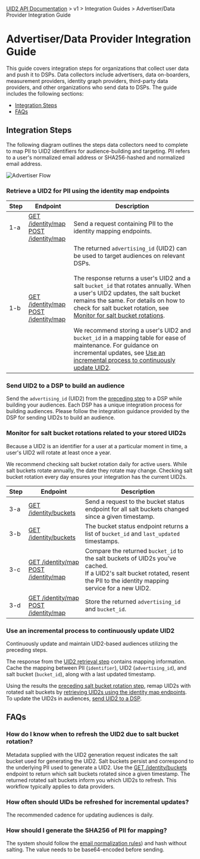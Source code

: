 [UID2 API Documentation](../../README.md) > v1 > Integration Guides > Advertiser/Data Provider Integration Guide

# Advertiser/Data Provider Integration Guide

This guide covers integration steps for organizations that collect user data and push it to DSPs. Data collectors include advertisers, data on-boarders, measurement providers, identity graph providers, third-party data providers, and other organizations who send data to DSPs. The guide includes the following sections:

* [Integration Steps](#integration-steps)
* [FAQs](#faqs)


## Integration Steps

The following diagram outlines the steps data collectors need to complete to map PII to UID2 identifiers for audience-building and targeting. PII refers to a user's normalized email address or SHA256-hashed and normalized email address.

![Advertiser Flow](https://mermaid.ink/svg/eyJjb2RlIjoiICBzZXF1ZW5jZURpYWdyYW1cbiAgICBwYXJ0aWNpcGFudCBEUCBhcyBEYXRhIFByb3ZpZGVyXG4gICAgcGFydGljaXBhbnQgVUlEMiBhcyBVSUQyIFNlcnZpY2VcbiAgICBwYXJ0aWNpcGFudCBEU1BcbiAgICBsb29wIDEuIFJldHJpZXZlIGEgVUlEMiBmb3IgUElJIHVzaW5nIHRoZSBpZGVudGl0eSBtYXAgZW5kcG9pbnRzLlxuICAgIERQLT4-VUlEMjogMS1hLiBTZW5kIGEgcmVxdWVzdCBjb250YWluaW5nIFBJSSB0byB0aGUgaWRlbnRpdHkgbWFwcGluZyBlbmRwb2ludHMuXG4gICAgVUlEMi0-PkRQOiAxLWIuIFN0b3JlIHRoZSBVSUQyIGFuZCBzYWx0IGJ1Y2tldCByZXR1cm5lZCBmcm9tIHRoZSBpZGVudGl0eSBtYXBwaW5nIHNlcnZpY2UuXG4gICAgZW5kXG4gICAgRFAtLT4-RFNQOiAyLiBTZW5kIHN0b3JlZCBVSUQycyB0byBEU1BzIHRvIGNyZWF0ZSBhdWRpZW5jZXMuXG5cbiAgICBsb29wIDMuIE1vbml0b3IgZm9yIHNhbHQgYnVja2V0IHJvdGF0aW9ucyByZWxhdGVkIHRvIHlvdXIgc3RvcmVkIFVJRDJzLlxuICAgICAgIERQLT4-VUlEMjogMy1hLiBNb25pdG9yIHNhbHQgYnVja2V0IHJvdGF0aW9ucyB1c2luZyB0aGUgYnVja2V0IHNlcnZpY2UuXG4gICAgICAgVUlEMi0-PkRQOiAzLWIuIFJldHVybiBzYWx0IGJ1Y2tldHMgcm90YXRlZCBzaW5jZSBhIGdpdmVuIHRpbWVzdGFtcC5cbiAgICAgICBEUC0-PlVJRDI6IDMtYy4gQ29tcGFyZSB0aGUgcm90YXRlZCBzYWx0IGJ1Y2tldHMgdG8gc3RvcmVkIFVJRDIgc2FsdCBidWNrZXRzLjxicj5JZiByb3RhdGVkLCByZXNlbmQgUElJIHRvIGlkZW50aXR5IG1hcHBpbmcgc2VydmljZSBmb3IgYSBuZXcgVUlEMi5cbiAgICAgICBVSUQyLT4-RFA6IDMtZC4gU3RvcmUgdGhlIFVJRDIgYW5kIHNhbHQgYnVja2V0IHJldHVybmVkIGZyb20gdGhlIGlkZW50aXR5IG1hcHBpbmcgc2VydmljZS5cbiAgICBlbmRcbiIsIm1lcm1haWQiOnsidGhlbWUiOiJmb3Jlc3QifSwidXBkYXRlRWRpdG9yIjpmYWxzZX0)

### Retrieve a UID2 for PII using the identity map endpoints

| Step | Endpoint | Description |
| --- | --- | --- |
| 1-a | [GET /identity/map](../endpoints/get-identity-map.md)<br>[POST /identity/map](../endpoints/post-identity-map.md) | Send a request containing PII to the identity mapping endpoints. |
| 1-b | [GET /identity/map](../endpoints/get-identity-map.md)<br>[POST /identity/map](../endpoints/post-identity-map.md) | The returned `advertising_id` (UID2) can be used to target audiences on relevant DSPs.<br><br>The response returns a user's UID2 and a salt `bucket_id` that rotates annually. When a user's UID2 updates, the salt bucket remains the same. For details on how to check for salt bucket rotation, see [Monitor for salt bucket rotations](#monitor-for-salt-bucket-rotations-related-to-your-stored-uid2s).<br><br>We recommend storing a user's UID2 and `bucket_id` in a mapping table for ease of maintenance. For guidance on incremental updates, see [Use an incremental process to continuously update UID2](#use-an-incremental-process-to-continuously-update-uid2s). |

### Send UID2 to a DSP to build an audience
Send the `advertising_id` (UID2) from the [preceding step](#retrieve-a-uid2-for-pii-using-the-identity-map-endpoints) to a DSP while building your audiences. Each DSP has a unique integration process for building audiences. Please follow the integration guidance provided by the DSP for sending UID2s to build an audience.

### Monitor for salt bucket rotations related to your stored UID2s
Because a UID2 is an identifier for a user at a particular moment in time, a user's UID2 will rotate at least once a year. 

We recommend checking salt bucket rotation daily for active users. While salt buckets rotate annually, the date they rotate may change. Checking salt bucket rotation every day ensures your integration has the current UID2s.

| Step | Endpoint | Description |
| --- | --- | --- |
| 3-a | [GET /identity/buckets](../endpoints/get-identity-buckets.md) | Send a request to the bucket status endpoint for all salt buckets changed since a given timestamp. |
| 3-b | [GET /identity/buckets](../endpoints/get-identity-buckets.md) | The bucket status endpoint returns a list of `bucket_id` and `last_updated` timestamps. |
| 3-c | [GET /identity/map](../endpoints/get-identity-map.md)<br>[POST /identity/map](../endpoints/post-identity-map.md) | Compare the returned `bucket_id` to the salt buckets of UID2s you've cached.<br>If a UID2's salt bucket rotated, resent the PII to the identity mapping service for a new UID2. |
| 3-d | [GET /identity/map](../endpoints/get-identity-map.md)<br>[POST /identity/map](../endpoints/post-identity-map.md) | Store the returned `advertising_id` and `bucket_id`. |

### Use an incremental process to continuously update UID2

Continuously update and maintain UID2-based audiences utilizing the preceding steps.

The response from the [UID2 retrieval step](#retrieve-a-uid2-for-pii-using-the-identity-map-endpoints) contains mapping information. Cache the mapping between PII (`identifier`),  UID2 (`advertising_id`), and salt bucket (`bucket_id`), along with a last updated timestamp.

Using the results the [preceding salt bucket rotation step](#monitor-for-salt-bucket-rotations-related-to-your-stored-uid2s), remap UID2s with rotated salt buckets by [retrieving UID2s using the identity map endpoints](#retrieve-a-uid2-for-pii-using-the-identity-map-endpoints). To update the UID2s in audiences, [send UID2 to a DSP](#send-uid2-to-a-dsp-to-build-an-audience).

## FAQs
### How do I know when to refresh the UID2 due to salt bucket rotation?
Metadata supplied with the UID2 generation request indicates the salt bucket used for generating the UID2. Salt buckets persist and correspond to the underlying PII used to generate a UID2. Use the  [GET /identity/buckets](../endpoints/get-identity-buckets.md) endpoint to return which salt buckets rotated since a given timestamp. The returned rotated salt buckets inform you which UID2s to refresh. This workflow typically applies to data providers. 

### How often should UIDs be refreshed for incremental updates?
The recommended cadence for updating audiences is daily. 

### How should I generate the SHA256 of PII for mapping?
The system should follow the [email normalization rules](../../README.md#email-address-normalization)) and hash without salting. The value needs to be base64-encoded before sending.
